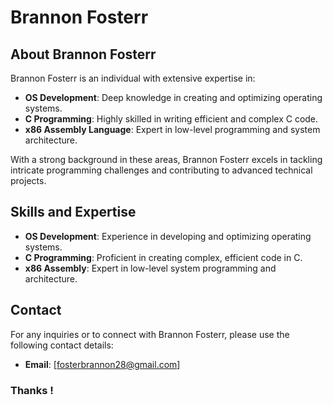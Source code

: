 # Brannon Fosterr

## About Brannon Fosterr

Brannon Fosterr is an individual with extensive expertise in:

- **OS Development**: Deep knowledge in creating and optimizing operating systems.
- **C Programming**: Highly skilled in writing efficient and complex C code.
- **x86 Assembly Language**: Expert in low-level programming and system architecture.

With a strong background in these areas, Brannon Fosterr excels in tackling intricate programming challenges and contributing to advanced technical projects.

## Skills and Expertise

- **OS Development**: Experience in developing and optimizing operating systems.
- **C Programming**: Proficient in creating complex, efficient code in C.
- **x86 Assembly**: Expert in low-level system programming and architecture.

## Contact

For any inquiries or to connect with Brannon Fosterr, please use the following contact details:

- **Email**: [fosterbrannon28@gmail.com]

### Thanks !
